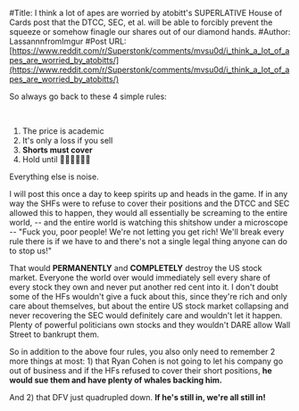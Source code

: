 #Title: I think a lot of apes are worried by atobitt's SUPERLATIVE House of Cards post that the DTCC, SEC, et al. will be able to forcibly prevent the squeeze or somehow finagle our shares out of our diamond hands.
#Author: LassannnfromImgur
#Post URL: [https://www.reddit.com/r/Superstonk/comments/mvsu0d/i_think_a_lot_of_apes_are_worried_by_atobitts/](https://www.reddit.com/r/Superstonk/comments/mvsu0d/i_think_a_lot_of_apes_are_worried_by_atobitts/)


 So always go back to these 4 simple rules:

&#x200B;

1. The price is academic
2. It's only a loss if you sell
3. **Shorts must cover**
4. Hold until 🚀🚀🚀🚀🚀🚀

Everything else is noise.

I will post this once a day to keep spirits up and heads in the game. If in any way the SHFs were to refuse to cover their positions and the DTCC and SEC allowed this to happen, they would all essentially be screaming to the entire world, -- and the entire world is watching this shitshow under a microscope -- "Fuck you, poor people! We're not letting you get rich! We'll break every rule there is if we have to and there's not a single legal thing anyone can do to stop us!"

That would **PERMANENTLY** and **COMPLETELY** destroy the US stock market. Everyone the world over would immediately sell every share of every stock they own and never put another red cent into it. I don't doubt some of the HFs wouldn't give a fuck about this, since they're rich and only care about themselves, but about the entire US stock market collapsing and never recovering the SEC would definitely care and wouldn't let it happen. Plenty of powerful politicians own stocks and they wouldn't DARE allow Wall Street to bankrupt them.

So in addition to the above four rules, you also only need to remember 2 more things at most: 1) that Ryan Cohen is not going to let his company go out of business and if the HFs refused to cover their short positions, **he would sue them and have plenty of whales backing him.** 

And 2) that DFV just quadrupled down. **If he's still in, we're all still in!**